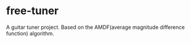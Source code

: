 # free-tuner
A guitar tuner project. Based on the AMDF(average magnitude difference function) algorithm.
